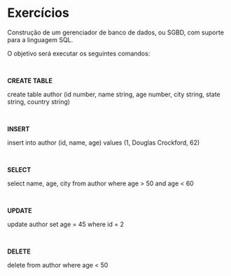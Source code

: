 # Exercícios

Construção de um gerenciador de banco de dados, ou SGBD, com suporte para a linguagem SQL.

O objetivo será executar os seguintes comandos:

<br>

**CREATE TABLE**

create table author (id number, name string, age number, city string, state string, country string)

<br>

**INSERT**

insert into author (id, name, age) values (1, Douglas Crockford, 62)

<br>

**SELECT**

select name, age, city from author where age > 50 and age < 60

<br>

**UPDATE**

update author set age = 45 where id = 2

<br>

**DELETE**

delete from author where age < 50
